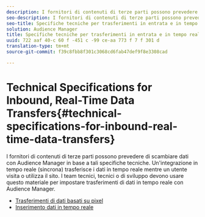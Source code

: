 ```yaml
---
description: I fornitori di contenuti di terze parti possono prevedere di scambiare dati con Audience Manager in base a tali specifiche tecniche. Un'integrazione in tempo reale (sincrona) trasferisce i dati in tempo reale mentre un utente visita o utilizza il sito. I team tecnici, tecnici o di sviluppo devono usare questo materiale per impostare trasferimenti di dati in tempo reale con Audience Manager.
seo-description: I fornitori di contenuti di terze parti possono prevedere di scambiare dati con Audience Manager in base a tali specifiche tecniche. Un'integrazione in tempo reale (sincrona) trasferisce i dati in tempo reale mentre un utente visita o utilizza il sito. I team tecnici, tecnici o di sviluppo devono usare questo materiale per impostare trasferimenti di dati in tempo reale con Audience Manager.
seo-title: Specifiche tecniche per trasferimenti in entrata e in tempo reale
solution: Audience Manager
title: Specifiche tecniche per trasferimenti in entrata e in tempo reale
uuid: 722 aaf 40-c 60 f -451 c -99 ce-aa 773 f 7 f 301 d
translation-type: tm+mt
source-git-commit: f39c8fbb8f301c3068cd6fab47def9f8e3308cad

---
```



# Technical Specifications for Inbound, Real-Time Data Transfers{#technical-specifications-for-inbound-real-time-data-transfers}

I fornitori di contenuti di terze parti possono prevedere di scambiare dati con Audience Manager in base a tali specifiche tecniche. Un'integrazione in tempo reale (sincrona) trasferisce i dati in tempo reale mentre un utente visita o utilizza il sito. I team tecnici, tecnici o di sviluppo devono usare questo materiale per impostare trasferimenti di dati in tempo reale con Audience Manager.

<!-- c_rt_realtime_intro.xml -->

* [Trasferimenti di dati basati su pixel](/help/using/integration/sending-audience-data/real-time-data-integration/pixel-based-data-transfer.md)
* [Inserimento dati in tempo reale](/help/using/integration/sending-audience-data/real-time-data-integration/real-time-data-transfer.md)